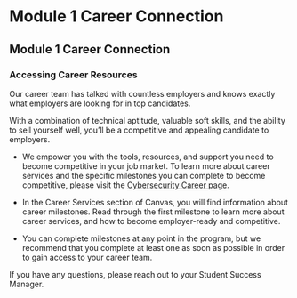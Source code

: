 # Module 1 Career Connection

## Module 1 Career Connection

### Accessing Career Resources

Our career team has talked with countless employers and knows exactly what employers are looking for in top candidates.

With a combination of technical aptitude, valuable soft skills, and the ability to sell yourself well, you’ll be a competitive and appealing candidate to employers.

* We empower you with the tools, resources, and support you need to become competitive in your job market. To learn more about career services and the specific milestones you can complete to become competitive, please visit the [Cybersecurity Career page](https://careernetwork.2u.com/browse-by-industry/cybersecurity/).

* In the Career Services section of Canvas, you will find information about career milestones. Read through the first milestone to learn more about career services, and how to become employer-ready and competitive.

* You can complete milestones at any point in the program, but we recommend that you complete at least one as soon as possible in order to gain access to your career team.

If you have any questions, please reach out to your Student Success Manager.
